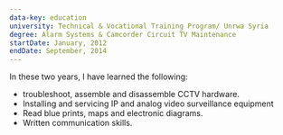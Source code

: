 ```yaml
---
data-key: education
university: Technical & Vocational Training Program/ Unrwa Syria
degree: Alarm Systems & Camcorder Circuit TV Maintenance
startDate: January, 2012
endDate: September, 2014
---
```


In these two years, I have learned the following:
* troubleshoot, assemble and disassemble CCTV hardware.
* Installing and servicing IP and analog video surveillance equipment
* Read blue prints, maps and electronic diagrams.
* Written communication skills.